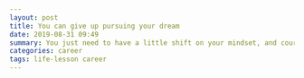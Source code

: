 ```yaml
---
layout: post
title: You can give up pursuing your dream
date: 2019-08-31 09:49
summary: You just need to have a little shift on your mindset, and courage.
categories: career
tags: life-lesson career
---
```


